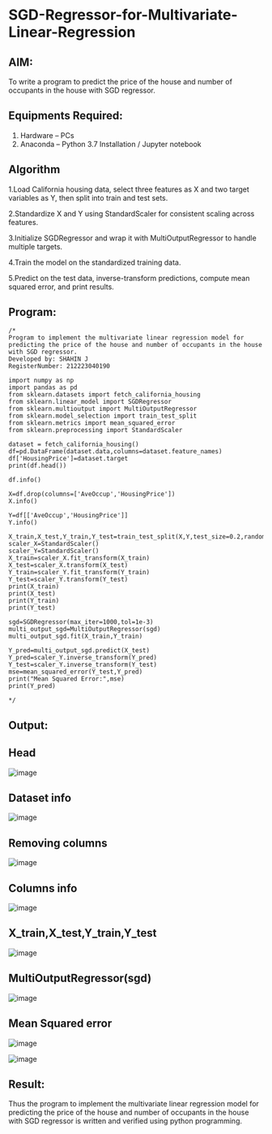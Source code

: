 # SGD-Regressor-for-Multivariate-Linear-Regression

## AIM:
To write a program to predict the price of the house and number of occupants in the house with SGD regressor.

## Equipments Required:
1. Hardware – PCs
2. Anaconda – Python 3.7 Installation / Jupyter notebook

## Algorithm
1.Load California housing data, select three features as X and two target variables as Y, then split into train and test sets.

2.Standardize X and Y using StandardScaler for consistent scaling across features.

3.Initialize SGDRegressor and wrap it with MultiOutputRegressor to handle multiple targets.

4.Train the model on the standardized training data.

5.Predict on the test data, inverse-transform predictions, compute mean squared error, and print results.

## Program:
```
/*
Program to implement the multivariate linear regression model for predicting the price of the house and number of occupants in the house with SGD regressor.
Developed by: SHAHIN J
RegisterNumber: 212223040190

import numpy as np
import pandas as pd
from sklearn.datasets import fetch_california_housing
from sklearn.linear_model import SGDRegressor
from sklearn.multioutput import MultiOutputRegressor
from sklearn.model_selection import train_test_split
from sklearn.metrics import mean_squared_error
from sklearn.preprocessing import StandardScaler

dataset = fetch_california_housing()
df=pd.DataFrame(dataset.data,columns=dataset.feature_names)
df['HousingPrice']=dataset.target
print(df.head())

df.info()

X=df.drop(columns=['AveOccup','HousingPrice'])
X.info()

Y=df[['AveOccup','HousingPrice']]
Y.info()

X_train,X_test,Y_train,Y_test=train_test_split(X,Y,test_size=0.2,random_state=42)
scaler_X=StandardScaler()
scaler_Y=StandardScaler()
X_train=scaler_X.fit_transform(X_train)
X_test=scaler_X.transform(X_test)
Y_train=scaler_Y.fit_transform(Y_train)
Y_test=scaler_Y.transform(Y_test)
print(X_train)
print(X_test)
print(Y_train)
print(Y_test)

sgd=SGDRegressor(max_iter=1000,tol=1e-3)
multi_output_sgd=MultiOutputRegressor(sgd)
multi_output_sgd.fit(X_train,Y_train)

Y_pred=multi_output_sgd.predict(X_test)
Y_pred=scaler_Y.inverse_transform(Y_pred)
Y_test=scaler_Y.inverse_transform(Y_test)
mse=mean_squared_error(Y_test,Y_pred)
print("Mean Squared Error:",mse)
print(Y_pred)

*/
```

## Output:
## Head
![image](https://github.com/user-attachments/assets/6f51ac40-2a8f-45b0-be7a-8e7336b983a7)
## Dataset info
![image](https://github.com/user-attachments/assets/1a478ee6-0625-48b8-9797-e080a78d51a6)
## Removing columns
![image](https://github.com/user-attachments/assets/c2b1dbbb-af00-4739-a78d-3bfb78e92297)
## Columns info
![image](https://github.com/user-attachments/assets/ac0c5108-ffde-4761-b820-1ecbbb17cc1d)
## X_train,X_test,Y_train,Y_test
![image](https://github.com/user-attachments/assets/b0cae13d-e9ad-4d4a-ad50-779b4301da5d)
## MultiOutputRegressor(sgd)
![image](https://github.com/user-attachments/assets/bce96a34-32e8-4bac-afec-ba88f92c86d3)
## Mean Squared error
![image](https://github.com/user-attachments/assets/2820506b-c9e6-4c13-aa6e-008003563844)

![image](https://github.com/user-attachments/assets/4606febe-396d-4c59-b43a-0807fb0c54e2)
## Result:
Thus the program to implement the multivariate linear regression model for predicting the price of the house and number of occupants in the house with SGD regressor is written and verified using python programming.
